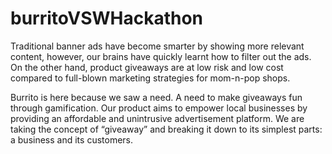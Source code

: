 # burritoVSWHackathon

Traditional banner ads have become smarter by showing more relevant content, however, our brains have quickly learnt how to filter out the ads. On the other hand, product giveaways are at low risk and low cost compared to full-blown marketing strategies for mom-n-pop shops. 

Burrito is here because we saw a need. A need to make giveaways fun through gamification. Our product aims to empower local businesses by providing an affordable and unintrusive advertisement platform. We are taking the concept of “giveaway” and breaking it down to its simplest parts: a business and its customers.

